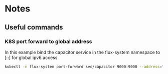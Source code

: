 # Notes

## Useful commands
### K8S port forward to global address
In this example bind the capacitor service in the flux-system namespace to [::] for global ipv6 access
```bash
kubectl -n flux-system port-forward svc/capacitor 9000:9000 --address="::"
```